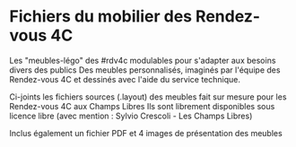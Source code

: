 # Fichiers du mobilier des Rendez-vous 4C 

Les "meubles-légo" des #rdv4c modulables pour s'adapter aux besoins divers des publics 
Des meubles personnalisés, imaginés par l'équipe des Rendez-vous 4C et dessinés avec l'aide du service technique.

Ci-joints les fichiers sources (.layout) des meubles fait sur mesure pour les Rendez-vous 4C aux Champs Libres 
Ils sont librement disponibles sous licence libre (avec mention : Sylvio Crescoli - Les Champs Libres)

Inclus également un fichier PDF et 4 images de présentation des meubles


